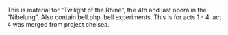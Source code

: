This is material for "Twilight of the Rhine", the 4th and last opera in the "Nibelung". Also contain bell.php, bell experiments. This is for acts 1 - 4. act 4 was merged from project chelsea.
